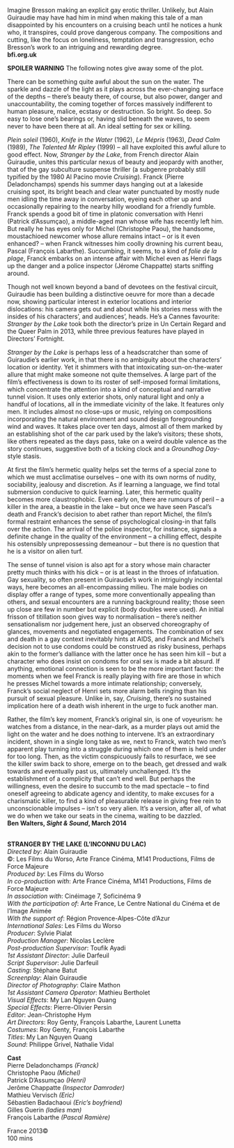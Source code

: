 

Imagine Bresson making an explicit gay erotic thriller. Unlikely, but  Alain Guiraudie may have had him in mind when making this tale of a man disappointed by his encounters on a cruising beach until he notices a hunk who, it transpires, could prove dangerous company. The compositions and cutting, like the focus on loneliness, temptation and transgression, echo Bresson’s work to an intriguing and rewarding degree.  
**bfi.org.uk**

**SPOILER WARNING** The following notes give away some of the plot.

There can be something quite awful about the sun on the water. The sparkle and dazzle of the light as it plays across the ever-changing surface of the depths – there’s beauty there, of course, but also power, danger and unaccountability, the coming together of forces massively indifferent to human pleasure, malice, ecstasy or destruction. So bright. So deep. So easy to lose one’s bearings or, having slid beneath the waves, to seem never to have been there at all. An ideal setting for sex or killing.

_Plein soleil_ (1960), _Knife in the Water_ (1962), _Le Mépris_ (1963), _Dead Calm_ (1989), _The Talented Mr Ripley_ (1999) – all have exploited this awful allure to good effect. Now, _Stranger by the Lake_, from French director Alain Guiraudie, unites this particular nexus of beauty and jeopardy with another, that of the gay subculture suspense thriller (a subgenre probably still typified by the 1980 Al Pacino movie _Cruising_). Franck (Pierre Deladonchamps) spends his summer days hanging out at a lakeside cruising spot, its bright beach and clear water punctuated by mostly nude men idling the time away in conversation, eyeing each other up and occasionally repairing to the nearby hilly woodland for a friendly fumble. Franck spends a good bit of time in platonic conversation with Henri (Patrick d’Assumçao), a middle-aged man whose wife has recently left him. But really he has eyes only for Michel (Christophe Paou), the handsome, moustachioed newcomer whose allure remains intact – or is it even enhanced? – when Franck witnesses him coolly drowning his current beau, Pascal (François Labarthe). Succumbing, it seems, to a kind of _folie de la plage_, Franck embarks on an intense affair with Michel even as Henri flags up the danger and a police inspector (Jérome Chappatte) starts sniffing around.

Though not well known beyond a band of devotees on the festival circuit, Guiraudie has been building a distinctive oeuvre for more than a decade now, showing particular interest in exterior locations and interior dislocations: his camera gets out and about while his stories mess with the insides of his characters’, and audiences’, heads. He’s a Cannes favourite: _Stranger by the Lake_ took both the director’s prize in Un Certain Regard and the Queer Palm in 2013, while three previous features have played in Directors’ Fortnight.

_Stranger by the Lake_ is perhaps less of a headscratcher than some of Guiraudie’s earlier work, in that there is no ambiguity about the characters’ location or identity. Yet it shimmers with that intoxicating sun-on-the-water allure that might make someone not quite themselves. A large part of the film’s effectiveness is down to its roster of self-imposed formal limitations, which concentrate the attention into a kind of conceptual and narrative tunnel vision. It uses only exterior shots, only natural light and only a handful of locations, all in the immediate vicinity of the lake. It features only men. It includes almost no close-ups or music, relying on compositions incorporating the natural environment and sound design foregrounding wind and waves. It takes place over ten days, almost all of them marked by an establishing shot of the car park used by the lake’s visitors; these shots, like others repeated as the days pass, take on a weird double valence as the story continues, suggestive both of a ticking clock and a _Groundhog Day_-style stasis.

At first the film’s hermetic quality helps set the terms of a special zone to which we must acclimatise ourselves – one with its own norms of nudity, sociability, jealousy and discretion. As if learning a language, we find total submersion conducive to quick learning. Later, this hermetic quality becomes more claustrophobic. Even early on, there are rumours of peril – a killer in the area, a beastie in the lake – but once we have seen Pascal’s death and Franck’s decision to abet rather than report Michel, the film’s formal restraint enhances the sense of psychological closing-in that falls over the action. The arrival of the police inspector, for instance, signals a definite change in the quality of the environment – a chilling effect, despite his ostensibly unprepossessing demeanour – but there is no question that he is a visitor on alien turf.

The sense of tunnel vision is also apt for a story whose main character pretty much thinks with his dick – or is at least in the throes of infatuation.  Gay sexuality, so often present in Guiraudie’s work in intriguingly incidental ways, here becomes an all-encompassing milieu. The male bodies on display offer a range of types, some more conventionally appealing than others, and sexual encounters are a running background reality; those seen up close are few in number but explicit (body doubles were used). An initial frisson of titillation soon gives way to normalisation – there’s neither sensationalism nor judgement here, just an observed choreography of glances, movements and negotiated engagements. The combination of sex and death in a gay context inevitably hints at AIDS, and Franck and Michel’s decision not to use condoms could be construed as risky business, perhaps akin to the former’s dalliance with the latter once he has seen him kill – but a character who does insist on condoms for oral sex is made a bit absurd. If anything, emotional connection is seen to be the more important factor: the moments when we feel Franck is really playing with fire are those in which he presses Michel towards a more intimate relationship; conversely, Franck’s social neglect of Henri sets more alarm bells ringing than his pursuit of sexual pleasure. Unlike in, say, _Cruising_, there’s no sustained implication here of a death wish inherent in the urge to fuck another man.

Rather, the film’s key moment, Franck’s original sin, is one of voyeurism: he watches from a distance, in the near-dark, as a murder plays out amid the light on the water and he does nothing to intervene. It’s an extraordinary incident, shown in a single long take as we, next to Franck, watch two men’s apparent play turning into a struggle during which one of them is held under for too long. Then, as the victim conspicuously fails to resurface, we see the killer swim back to shore, emerge on to the beach, get dressed and walk towards and eventually past us, ultimately unchallenged. It’s the establishment of a complicity that can’t end well. But perhaps the willingness, even the desire to succumb to the mad spectacle – to find oneself agreeing to abdicate agency and identity, to make excuses for a charismatic killer, to find a kind of pleasurable release in giving free rein to unconscionable impulses – isn’t so very alien. It’s a version, after all, of what we do when we take our seats in the cinema, waiting to be dazzled.  
**Ben Walters, _Sight & Sound_, March 2014**
<br><br>

**STRANGER BY THE LAKE (L’INCONNU DU LAC)**  
_Directed by_: Alain Guiraudie  
©: Les Films du Worso, Arte France Cinéma,  M141 Productions, Films de Force Majeure  
_Produced by_: Les Films du Worso  
_In co-production with_: Arte France Cinéma,  M141 Productions, Films de Force Majeure  
_In association with_: Cinéimage 7, Soficinéma 9  
_With the participation of_: Arte France,  Le Centre National du Cinéma et de l’Image Animée  
_With the support of_:  Région Provence-Alpes-Côte d’Azur  
_International Sales_: Les Films du Worso  
_Producer_: Sylvie Pialat  
_Production Manager_: Nicolas Leclère  
_Post-production Supervisor_: Toufik Ayadi  
_1st Assistant Director_: Julie Darfeuil  
_Script Supervisor_: Julie Darfeuil  
_Casting_: Stéphane Batut  
_Screenplay_: Alain Guiraudie  
_Director of Photography_: Claire Mathon  
_1st Assistant Camera Operator_: Mathieu Bertholet  
_Visual Effects_: My Lan Nguyen Quang  
_Special Effects_: Pierre-Olivier Persin  
_Editor_: Jean-Christophe Hym  
_Art Directors_: Roy Genty, François Labarthe, Laurent Lunetta  
_Costumes_: Roy Genty, François Labarthe  
_Titles_: My Lan Nguyen Quang  
_Sound_: Philippe Grivel, Nathalie Vidal

**Cast**  
Pierre Deladonchamps _(Franck)_  
Christophe Paou _(Michel)_  
Patrick D’Assumçao _(Henri)_  
Jerôme Chappatte _(Inspector Damroder)_  
Mathieu Vervisch _(Eric)_  
Sébastien Badachaoui _(Eric’s boyfriend)_  
Gilles Guerin _(ladies man)_  
François Labarthe _(Pascal Ramière)_

France 2013©  
100 mins<br>
<br>
<!--stackedit_data:
eyJoaXN0b3J5IjpbMTM1ODE3NzcxMV19
-->